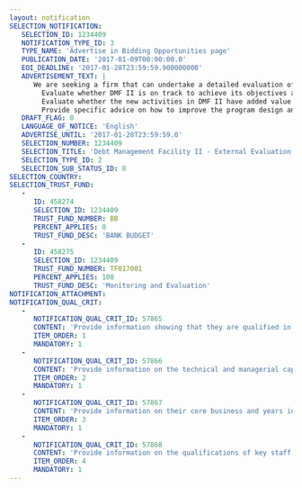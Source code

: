 ```yaml
---
layout: notification
SELECTION_NOTIFICATION: 
   SELECTION_ID: 1234409
   NOTIFICATION_TYPE_ID: 3
   TYPE_NAME: 'Advertise in Bidding Opportunities page'
   PUBLICATION_DATE: '2017-01-09T00:00:00.0'
   EOI_DEADLINE: '2017-01-28T23:59:59.900000000'
   ADVERTISEMENT_TEXT: |
      We are seeking a firm that can undertake a detailed evaluation of the activities undertaken under DMF II so far, and to provide recommendations on the future areas of focus as described in detail in the Terms of Reference. In particular, the objectives of this exercise are to:
      	Evaluate whether DMF II is on track to achieve its objectives and goals 
      	Evaluate whether the new activities in DMF II have added value - is the broader scope of activities suitable?
      	Provide specific advice on how to improve the program design and implementation
   DRAFT_FLAG: 0
   LANGUAGE_OF_NOTICE: 'English'
   ADVERTISE_UNTIL: '2017-01-28T23:59:59.0'
   SELECTION_NUMBER: 1234409
   SELECTION_TITLE: 'Debt Management Facility II - External Evaluation'
   SELECTION_TYPE_ID: 2
   SELECTION_SUB_STATUS_ID: 8
SELECTION_COUNTRY: 
SELECTION_TRUST_FUND: 
   - 
      ID: 458274
      SELECTION_ID: 1234409
      TRUST_FUND_NUMBER: BB
      PERCENT_APPLIES: 0
      TRUST_FUND_DESC: 'BANK BUDGET'
   - 
      ID: 458275
      SELECTION_ID: 1234409
      TRUST_FUND_NUMBER: TF017001
      PERCENT_APPLIES: 100
      TRUST_FUND_DESC: 'Monitoring and Evaluation'
NOTIFICATION_ATTACHMENT: 
NOTIFICATION_QUAL_CRIT: 
   - 
      NOTIFICATION_QUAL_CRIT_ID: 57865
      CONTENT: 'Provide information showing that they are qualified in the field of the assignment.'
      ITEM_ORDER: 1
      MANDATORY: 1
   - 
      NOTIFICATION_QUAL_CRIT_ID: 57866
      CONTENT: 'Provide information on the technical and managerial capabilities of the firm.'
      ITEM_ORDER: 2
      MANDATORY: 1
   - 
      NOTIFICATION_QUAL_CRIT_ID: 57867
      CONTENT: 'Provide information on their core business and years in business.'
      ITEM_ORDER: 3
      MANDATORY: 1
   - 
      NOTIFICATION_QUAL_CRIT_ID: 57868
      CONTENT: 'Provide information on the qualifications of key staff.'
      ITEM_ORDER: 4
      MANDATORY: 1
---
```

